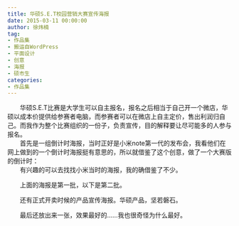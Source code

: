 ```yaml
---
title: 华硕S.E.T校园营销大赛宣传海报
date: 2015-03-11 00:00:00
author: 徐炜楠
tag: 
- 作品集
- 搬运自WordPress
- 平面设计
- 创意
- 海报
- 硕市生
categories: 
- 作品集
---
```

<p>　　华硕S.E.T比赛是大学生可以自主报名，报名之后相当于自己开一个微店，华硕以成本价提供给参赛者电脑，而参赛者可以在微店上自主定价，售出利润归自己。而我作为整个比赛组织的一份子，负责宣传，目的解释要让尽可能多的人参与报名。<br>　　首先是一组倒计时海报，当时正好是小米note第一代的发布会，我看他们在网上做到的一个倒计时海报挺有意思的，所以就借鉴了这个创意，做了一个大赛版的倒计时：<br><img src="http://ww1.sinaimg.cn/large/7269351cgw1f1qxklxfurj20k00zk0ux.jpg" alt=""><br><img src="http://ww2.sinaimg.cn/large/7269351cgw1f1qyjoc3chj20k00zk0uu.jpg" alt=""><br><img src="http://ww3.sinaimg.cn/large/7269351cgw1f1qylvduadj20k00zkaf1.jpg" alt=""><br><img src="http://ww2.sinaimg.cn/large/7269351cgw1f1qymn5k7fj20k00zk40u.jpg" alt=""><br><img src="http://ww2.sinaimg.cn/large/7269351cgw1f1qyn1lthcj20k00zktbc.jpg" alt=""><br><img src="http://ww4.sinaimg.cn/large/7269351cgw1f1qyovtl82j20k00zkdiz.jpg" alt=""><br><img src="http://ww3.sinaimg.cn/large/7269351cgw1f1qypjn0gej20k00zkabp.jpg" alt=""><br><img src="http://ww1.sinaimg.cn/large/7269351cgw1f1qypxhwn8j20k00zkaav.jpg" alt=""><br>　　有兴趣的可以去找找小米当时的海报，我的确借鉴了不少。</p><p>　　上面的海报是第一批，以下是第二批。<br><img src="http://ww2.sinaimg.cn/large/7269351cgw1f1qyym6cdrj20nc0wcgom.jpg" alt=""><br><img src="http://ww2.sinaimg.cn/large/7269351cgw1f1qyzvvb3nj20nc0wcgon.jpg" alt=""><br><img src="http://ww1.sinaimg.cn/large/7269351cgw1f1qz0isy3xj20nc0wc425.jpg" alt=""></p><p>　　还有正式开卖时候的产品宣传海报。华硕产品，坚若磐石。<br><img src="http://ww4.sinaimg.cn/large/7269351cgw1f1qz7gfddtj20nc0wc7hv.jpg" alt=""><br><img src="http://ww1.sinaimg.cn/large/7269351cgw1f1qz9zgwxuj20nc0wc7i6.jpg" alt=""></p><p>　　最后还放出来一张，效果最好的……我也很奇怪为什么最好。<br><img src="http://ww3.sinaimg.cn/large/7269351cgw1f1qzcakkfoj20nc0wc7aq.jpg" alt=""></p>